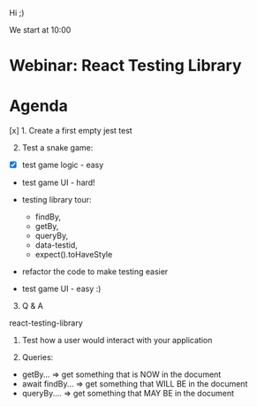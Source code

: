 
Hi ;)

We start at 10:00



# Webinar: React Testing Library

# Agenda

[x] 1. Create a first empty jest test

2. Test a snake game:
  - [x] test game logic - easy
  - test game UI - hard!
  - testing library tour:
    - findBy,
    - getBy,
    - queryBy,
    - data-testid,
    - expect().toHaveStyle

  - refactor the code to make testing easier
  - test game UI - easy :)


3. Q & A

react-testing-library

1. Test how a user would interact with your application

2. Queries:
  - getBy... => get something that is NOW in the document
  - await findBy... => get something that WILL BE in the document
  - queryBy.... => get something that MAY BE in the document
